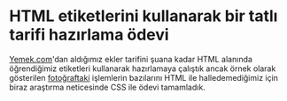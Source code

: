 # HTML etiketlerini kullanarak bir tatlı tarifi hazırlama ödevi
[Yemek.com](https://yemek.com/tarif/ekler-pasta/)'dan aldığımız ekler tarifini şuana kadar HTML alanında öğrendiğimiz etiketleri kullanarak hazırlamaya çalıştık ancak örnek olarak gösterilen [fotoğraftaki](https://github.com/Kodluyoruz/taskforce/blob/main/html/html-odev3/figures/%C3%A7ikolatak%C3%BCpleri.PNG?raw=true) işlemlerin bazılarını HTML ile halledemediğimiz için biraz araştırma neticesinde CSS ile ödevi tamamladık.
